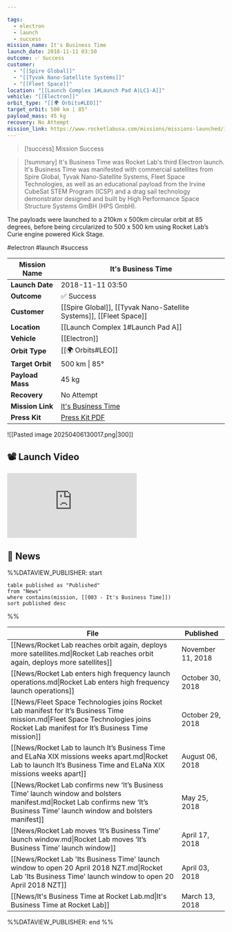 ```yaml
---

tags:
  - electron
  - launch
  - success
mission_name: It's Business Time
launch_date: 2018-11-11 03:50
outcome: ✅ Success
customer:
  - "[[Spire Global]]"
  - "[[Tyvak Nano-Satellite Systems]]"
  - "[[Fleet Space]]"
location: "[[Launch Complex 1#Launch Pad A|LC1-A]]"
vehicle: "[[Electron]]"
orbit_type: "[[🌍 Orbits#LEO]]"
target_orbit: 500 km | 85°
payload_mass: 45 kg
recovery: No Attempt
mission_link: https://www.rocketlabusa.com/missions/missions-launched/its-business-time/
---
```


>[!success] Mission Success

>[!summary] 
It's Business Time was Rocket Lab's third Electron launch. It's Business Time was manifested with commercial satellites from Spire Global, Tyvak Nano-Satellite Systems, Fleet Space Technologies, as well as an educational payload from the Irvine CubeSat STEM Program (ICSP) and a drag sail technology demonstrator designed and built by High Performance Space Structure Systems GmBH (HPS GmbH).
>
The payloads were launched to a 210km x 500km circular orbit at 85 degrees, before being circularized to 500 x 500 km using Rocket Lab’s Curie engine powered Kick Stage.  

#electron #launch #success

| **Mission Name** | It's Business Time                                                                               |
| ---------------- | ------------------------------------------------------------------------------------------------ |
| **Launch Date**  | 2018-11-11 03:50                                                                                 |
| **Outcome**      | ✅ Success                                                                                        |
| **Customer**     | [[Spire Global]], [[Tyvak Nano-Satellite Systems]], [[Fleet Space]]                              |
| **Location**     | [[Launch Complex 1#Launch Pad A]]                                                                |
| **Vehicle**      | [[Electron]]                                                                                     |
| **Orbit Type**   | [[🌍 Orbits#LEO]]                                                                                |
| **Target Orbit** | 500 km &#124; 85°                                                                                |
| **Payload Mass** | 45 kg                                                                                            |
| **Recovery**     | No Attempt                                                                                       |
| **Mission Link** | [It's Business Time](https://www.rocketlabusa.com/missions/missions-launched/its-business-time/) |
| **Press Kit**    | [Press Kit PDF](https://rocketlabcorp.com/assets/Uploads/Its-Business-Time-Press-Kit7.pdf)       |

![[Pasted image 20250406130017.png|300]]

## 📽️ Launch Video

<div class="responsive-video">
<iframe src="https://www.youtube.com/embed/sPwMuUxSrcA" title="Rocket Lab&#39;s Electron - It's Business Time Mission" frameborder="0" allow="accelerometer; autoplay; clipboard-write; encrypted-media; gyroscope; picture-in-picture; web-share" referrerpolicy="strict-origin-when-cross-origin" allowfullscreen></iframe>   
</div>

## 📰 News
%%DATAVIEW_PUBLISHER: start
```
table published as "Published"
from "News"
where contains(mission, [[003 - It's Business Time]])
sort published desc
```
%%

| File                                                                                                                                                                               | Published         |
| ---------------------------------------------------------------------------------------------------------------------------------------------------------------------------------- | ----------------- |
| [[News/Rocket Lab reaches orbit again, deploys more satellites.md\|Rocket Lab reaches orbit again, deploys more satellites]]                                                       | November 11, 2018 |
| [[News/Rocket Lab enters high frequency launch operations.md\|Rocket Lab enters high frequency launch operations]]                                                                 | October 30, 2018  |
| [[News/Fleet Space Technologies joins Rocket Lab manifest for  It’s Business Time mission.md\|Fleet Space Technologies joins Rocket Lab manifest for  It’s Business Time mission]] | October 29, 2018  |
| [[News/Rocket Lab to launch It’s Business Time and ELaNa XIX missions weeks apart.md\|Rocket Lab to launch It’s Business Time and ELaNa XIX missions weeks apart]]                 | August 06, 2018   |
| [[News/Rocket Lab confirms new ‘It’s Business Time’ launch window and bolsters manifest.md\|Rocket Lab confirms new ‘It’s Business Time’ launch window and bolsters manifest]]     | May 25, 2018      |
| [[News/Rocket Lab moves ‘It’s Business Time’ launch window.md\|Rocket Lab moves ‘It’s Business Time’ launch window]]                                                               | April 17, 2018    |
| [[News/Rocket Lab 'Its Business Time' launch window to open 20 April 2018 NZT.md\|Rocket Lab 'Its Business Time' launch window to open 20 April 2018 NZT]]                         | April 03, 2018    |
| [[News/It's Business Time at Rocket Lab.md\|It's Business Time at Rocket Lab]]                                                                                                     | March 13, 2018    |

%%DATAVIEW_PUBLISHER: end %%